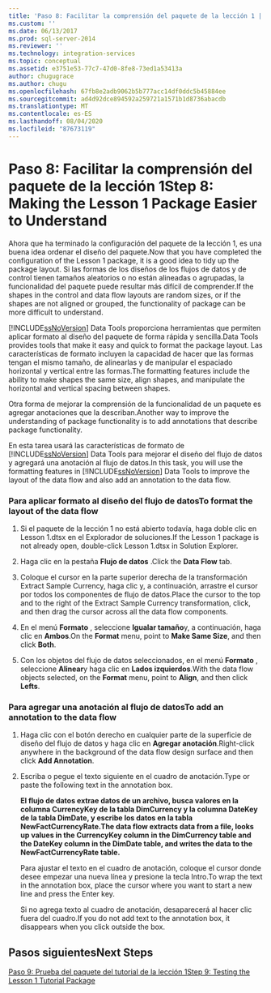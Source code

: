 ```yaml
---
title: 'Paso 8: Facilitar la comprensión del paquete de la lección 1 | Microsoft Docs'
ms.custom: ''
ms.date: 06/13/2017
ms.prod: sql-server-2014
ms.reviewer: ''
ms.technology: integration-services
ms.topic: conceptual
ms.assetid: e3751e53-77c7-47d0-8fe8-73ed1a53413a
author: chugugrace
ms.author: chugu
ms.openlocfilehash: 67fb8e2adb9062b5b777acc14df0ddc5b45884ee
ms.sourcegitcommit: ad4d92dce894592a259721a1571b1d8736abacdb
ms.translationtype: MT
ms.contentlocale: es-ES
ms.lasthandoff: 08/04/2020
ms.locfileid: "87673119"
---
```

# <a name="step-8-making-the-lesson-1-package-easier-to-understand"></a><span data-ttu-id="8ab91-102">Paso 8: Facilitar la comprensión del paquete de la lección 1</span><span class="sxs-lookup"><span data-stu-id="8ab91-102">Step 8: Making the Lesson 1 Package Easier to Understand</span></span>
  <span data-ttu-id="8ab91-103">Ahora que ha terminado la configuración del paquete de la lección 1, es una buena idea ordenar el diseño del paquete.</span><span class="sxs-lookup"><span data-stu-id="8ab91-103">Now that you have completed the configuration of the Lesson 1 package, it is a good idea to tidy up the package layout.</span></span> <span data-ttu-id="8ab91-104">Si las formas de los diseños de los flujos de datos y de control tienen tamaños aleatorios o no están alineadas o agrupadas, la funcionalidad del paquete puede resultar más difícil de comprender.</span><span class="sxs-lookup"><span data-stu-id="8ab91-104">If the shapes in the control and data flow layouts are random sizes, or if the shapes are not aligned or grouped, the functionality of package can be more difficult to understand.</span></span>  
  
 [!INCLUDE[ssNoVersion](../includes/ssnoversion-md.md)] <span data-ttu-id="8ab91-105">Data Tools proporciona herramientas que permiten aplicar formato al diseño del paquete de forma rápida y sencilla.</span><span class="sxs-lookup"><span data-stu-id="8ab91-105">Data Tools provides tools that make it easy and quick to format the package layout.</span></span> <span data-ttu-id="8ab91-106">Las características de formato incluyen la capacidad de hacer que las formas tengan el mismo tamaño, de alinearlas y de manipular el espaciado horizontal y vertical entre las formas.</span><span class="sxs-lookup"><span data-stu-id="8ab91-106">The formatting features include the ability to make shapes the same size, align shapes, and manipulate the horizontal and vertical spacing between shapes.</span></span>  
  
 <span data-ttu-id="8ab91-107">Otra forma de mejorar la comprensión de la funcionalidad de un paquete es agregar anotaciones que la describan.</span><span class="sxs-lookup"><span data-stu-id="8ab91-107">Another way to improve the understanding of package functionality is to add annotations that describe package functionality.</span></span>  
  
 <span data-ttu-id="8ab91-108">En esta tarea usará las características de formato de [!INCLUDE[ssNoVersion](../includes/ssnoversion-md.md)] Data Tools para mejorar el diseño del flujo de datos y agregará una anotación al flujo de datos.</span><span class="sxs-lookup"><span data-stu-id="8ab91-108">In this task, you will use the formatting features in [!INCLUDE[ssNoVersion](../includes/ssnoversion-md.md)] Data Tools to improve the layout of the data flow and also add an annotation to the data flow.</span></span>  
  
### <a name="to-format-the-layout-of-the-data-flow"></a><span data-ttu-id="8ab91-109">Para aplicar formato al diseño del flujo de datos</span><span class="sxs-lookup"><span data-stu-id="8ab91-109">To format the layout of the data flow</span></span>  
  
1.  <span data-ttu-id="8ab91-110">Si el paquete de la lección 1 no está abierto todavía, haga doble clic en Lesson 1.dtsx en el Explorador de soluciones.</span><span class="sxs-lookup"><span data-stu-id="8ab91-110">If the Lesson 1 package is not already open, double-click Lesson 1.dtsx in Solution Explorer.</span></span>  
  
2.  <span data-ttu-id="8ab91-111">Haga clic en la pestaña **Flujo de datos** .</span><span class="sxs-lookup"><span data-stu-id="8ab91-111">Click the **Data Flow** tab.</span></span>  
  
3.  <span data-ttu-id="8ab91-112">Coloque el cursor en la parte superior derecha de la transformación Extract Sample Currency, haga clic y, a continuación, arrastre el cursor por todos los componentes de flujo de datos.</span><span class="sxs-lookup"><span data-stu-id="8ab91-112">Place the cursor to the top and to the right of the Extract Sample Currency transformation, click, and then drag the cursor across all the data flow components.</span></span>  
  
4.  <span data-ttu-id="8ab91-113">En el menú **Formato** , seleccione **Igualar tamaño**y, a continuación, haga clic en **Ambos**.</span><span class="sxs-lookup"><span data-stu-id="8ab91-113">On the **Format** menu, point to **Make Same Size**, and then click **Both**.</span></span>  
  
5.  <span data-ttu-id="8ab91-114">Con los objetos del flujo de datos seleccionados, en el menú **Formato** , seleccione **Alinear**y haga clic en **Lados izquierdos**.</span><span class="sxs-lookup"><span data-stu-id="8ab91-114">With the data flow objects selected, on the **Format** menu, point to **Align**, and then click **Lefts**.</span></span>  
  
### <a name="to-add-an-annotation-to-the-data-flow"></a><span data-ttu-id="8ab91-115">Para agregar una anotación al flujo de datos</span><span class="sxs-lookup"><span data-stu-id="8ab91-115">To add an annotation to the data flow</span></span>  
  
1.  <span data-ttu-id="8ab91-116">Haga clic con el botón derecho en cualquier parte de la superficie de diseño del flujo de datos y haga clic en **Agregar anotación**.</span><span class="sxs-lookup"><span data-stu-id="8ab91-116">Right-click anywhere in the background of the data flow design surface and then click **Add Annotation**.</span></span>  
  
2.  <span data-ttu-id="8ab91-117">Escriba o pegue el texto siguiente en el cuadro de anotación.</span><span class="sxs-lookup"><span data-stu-id="8ab91-117">Type or paste the following text in the annotation box.</span></span>  
  
     <span data-ttu-id="8ab91-118">**El flujo de datos extrae datos de un archivo, busca valores en la columna CurrencyKey de la tabla DimCurrency y la columna DateKey de la tabla DimDate, y escribe los datos en la tabla NewFactCurrencyRate.**</span><span class="sxs-lookup"><span data-stu-id="8ab91-118">**The data flow extracts data from a file, looks up values in the CurrencyKey column in the DimCurrency table and the DateKey column in the DimDate table, and writes the data to the NewFactCurrencyRate table.**</span></span>  
  
     <span data-ttu-id="8ab91-119">Para ajustar el texto en el cuadro de anotación, coloque el cursor donde desee empezar una nueva línea y presione la tecla Intro.</span><span class="sxs-lookup"><span data-stu-id="8ab91-119">To wrap the text in the annotation box, place the cursor where you want to start a new line and press the Enter key.</span></span>  
  
     <span data-ttu-id="8ab91-120">Si no agrega texto al cuadro de anotación, desaparecerá al hacer clic fuera del cuadro.</span><span class="sxs-lookup"><span data-stu-id="8ab91-120">If you do not add text to the annotation box, it disappears when you click outside the box.</span></span>  
  
## <a name="next-steps"></a><span data-ttu-id="8ab91-121">Pasos siguientes</span><span class="sxs-lookup"><span data-stu-id="8ab91-121">Next Steps</span></span>  
 [<span data-ttu-id="8ab91-122">Paso 9: Prueba del paquete del tutorial de la lección 1</span><span class="sxs-lookup"><span data-stu-id="8ab91-122">Step 9: Testing the Lesson 1 Tutorial Package</span></span>](../integration-services/lesson-1-9-testing-the-lesson-1-tutorial-package.md)  
  
  
